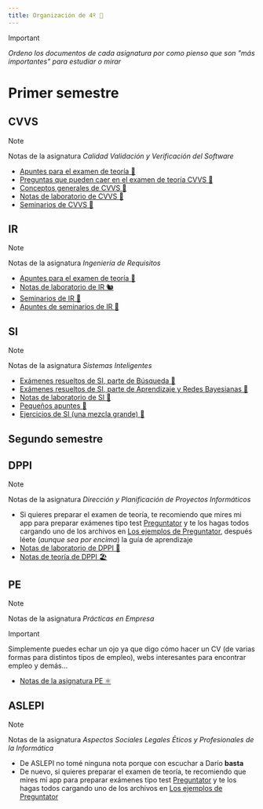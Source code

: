 ```yaml
---
title: Organización de 4º 🦍
---
```

>[!Important]
>*Ordeno los documentos de cada asignatura por como pienso que son "más importantes" para estudiar o mirar*


# Primer semestre
## CVVS


>[!Note]
>Notas de la asignatura *Calidad Validación y Verificación del Software*

- [Apuntes para el examen de teoría 🧄](CVVS/apuntes_examen_teoria_cvvs.md)
- [Preguntas que pueden caer en el examen de teoría CVVS 🍓](CVVS/preguntas_examen_cvvs.md)
- [Conceptos generales de CVVS 🛫](CVVS/conceptos_generales.md)
- [Notas de laboratorio de CVVS 🦺](CVVS/notas_lab_cvvs.md)
- [Seminarios de CVVS 🥐](CVVS/seminarios_cvvs.md)

## IR


>[!Note]
>Notas de la asignatura *Ingeniería de Requisitos*

- [Apuntes para el examen de teoría 🎷](IR/apuntes_examen_teoria_ir.md)
- [Notas de laboratorio de IR 🐿️](IR/notas_de_lab_de_ir.md)
- [Seminarios de IR 🍙](IR/seminarios_ir.md)
- [Apuntes de seminarios de IR 🐸](IR/apuntes_de_seminario_ir.md)

## SI

>[!Note]
>Notas de la asignatura *Sistemas Inteligentes*

- [Exámenes resueltos de SI, parte de Búsqueda 👔](SI/examenes_resueltos_si_busqueda.md)
- [Exámenes resueltos de SI, parte de Aprendizaje y Redes Bayesianas 🐞](SI/examenes_resueltos_si_aprendizaje_y_redes.md)
- [Notas de laboratorio de SI 🧊](SI/notas_lab_si.md)
- [Pequeños apuntes 🧤](SI/pequeños_apuntes_particulares.md)
- [Ejercicios de SI (una mezcla grande) 🚕](SI/ejercicios_si.md)

## Segundo semestre

## DPPI

>[!Note]
>Notas de la asignatura *Dirección y Planificación de Proyectos Informáticos*

- Si quieres preparar el examen de teoría, te recomiendo que mires mi app para preparar exámenes tipo test [Preguntator](https://preguntator.netlify.app/) y te los hagas todos cargando uno de los archivos en [Los ejemplos de Preguntator](https://github.com/gitblanc/Preguntator/tree/main/examples/DPPI), después léete (*aunque sea por encima*) la guía de aprendizaje
- [Notas de laboratorio de DPPI 🌃](DPPI/notas_de_lab_dppi.md)
- [Notas de teoría de DPPI 🏖️](DPPI/notas_de_teoria_dppi.md)

## PE

>[!Note]
>Notas de la asignatura *Prácticas en Empresa*

>[!Important]
>Simplemente puedes echar un ojo ya que digo cómo hacer un CV (de varias formas para distintos tipos de empleo), webs interesantes para encontrar empleo y demás...

- [Notas de la asignatura PE ⚛️](PE/notas_de_charlas_sobre_empresas_y_trabajo.md)
## ASLEPI

>[!Note]
>Notas de la asignatura *Aspectos Sociales Legales Éticos y Profesionales de la Informática*

- De ASLEPI no tomé ninguna nota porque con escuchar a Darío **basta**
- De nuevo, si quieres preparar el examen de teoría, te recomiendo que mires mi app para preparar exámenes tipo test [Preguntator](https://preguntator.netlify.app/) y te los hagas todos cargando uno de los archivos en [Los ejemplos de Preguntator](https://github.com/gitblanc/Preguntator/tree/main/examples/ASLEPI)

